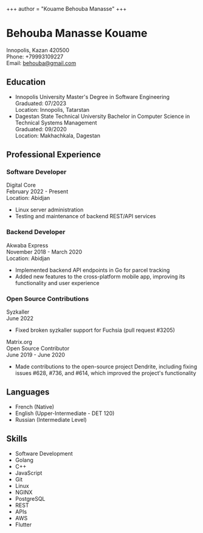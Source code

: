 +++
author = "Kouame Behouba Manasse"
+++

# Behouba Manasse Kouame
Innopolis, Kazan 420500  
Phone: +79993109227  
Email: behouba@gmail.com

## Education
- Innopolis University
  Master's Degree in Software Engineering  
  Graduated: 07/2023  
  Location: Innopolis, Tatarstan
- Dagestan State Technical University
  Bachelor in Computer Science in Technical Systems Management  
  Graduated: 09/2020  
  Location: Makhachkala, Dagestan

## Professional Experience
### Software Developer
Digital Core  
February 2022 - Present  
Location: Abidjan
- Linux server administration
- Testing and maintenance of backend REST/API services

### Backend Developer
Akwaba Express  
November 2018 - March 2020  
Location: Abidjan
- Implemented backend API endpoints in Go for parcel tracking
- Added new features to the cross-platform mobile app, improving its functionality and user experience

### Open Source Contributions
Syzkaller  
June 2022  
- Fixed broken syzkaller support for Fuchsia (pull request #3205)

Matrix.org  
Open Source Contributor  
June 2019 - June 2020  
- Made contributions to the open-source project Dendrite, including fixing issues #628, #736, and #614, which improved the project's functionality

## Languages
- French (Native)
- English (Upper-Intermediate - DET 120)
- Russian (Intermediate Level)

## Skills
- Software Development
- Golang
- C++
- JavaScript
- Git
- Linux
- NGINX
- PostgreSQL
- REST
- APIs
- AWS
- Flutter
